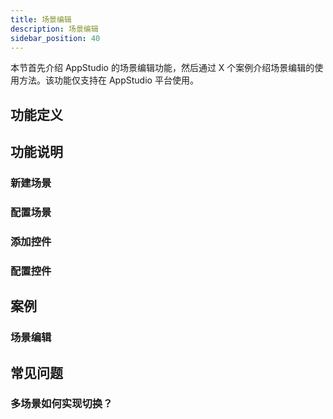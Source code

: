 ```yaml
---
title: 场景编辑
description: 场景编辑
sidebar_position: 40
---
```


本节首先介绍 AppStudio 的场景编辑功能，然后通过 X 个案例介绍场景编辑的使用方法。该功能仅支持在 AppStudio 平台使用。

## 功能定义

## 功能说明

### 新建场景

### 配置场景

### 添加控件

### 配置控件

## 案例

### 场景编辑

## 常见问题

### 多场景如何实现切换？
